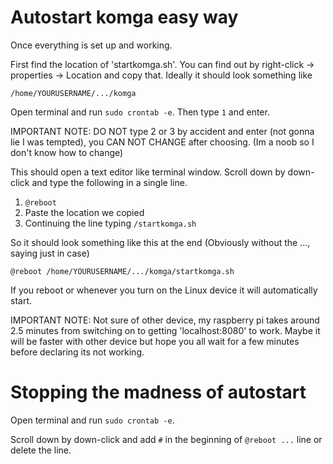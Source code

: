 # Autostart komga easy way

Once everything is set up and working. 

First find the location of 'startkomga.sh'. You can find out by right-click -> properties -> Location and copy that. Ideally it should look something like

`/home/YOURUSERNAME/.../komga`

Open terminal and run `sudo crontab -e`. Then type `1` and enter.

IMPORTANT NOTE: DO NOT type 2 or 3 by accident and enter (not gonna lie I was tempted), you CAN NOT CHANGE after choosing. (Im a noob so I don't know how to change)

This should open a text editor like terminal window. Scroll down by down-click and type the following in a single line.
1. `@reboot `
2. Paste the location we copied
3. Continuing the line typing `/startkomga.sh`

So it should look something like this at the end (Obviously without the ..., saying just in case)

`@reboot /home/YOURUSERNAME/.../komga/startkomga.sh`

If you reboot or whenever you turn on the Linux device it will automatically start.

IMPORTANT NOTE: Not sure of other device, my raspberry pi takes around 2.5 minutes from switching on to getting 'localhost:8080' to work. Maybe it will be faster with other device but hope you all wait for a few minutes before declaring its not working.

# Stopping the madness of autostart

Open terminal and run `sudo crontab -e`.

Scroll down by down-click and add `#` in the beginning of `@reboot ...` line or delete the line.
